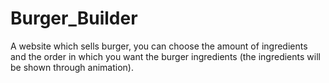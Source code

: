 # Burger_Builder
 A website which sells burger, you can choose the amount of ingredients and the order in which you want the burger ingredients (the ingredients will be shown through animation).
